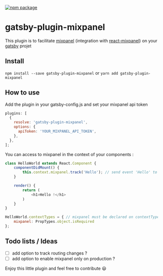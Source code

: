 [![npm package](https://img.shields.io/npm/v/gatsby-plugin-mixpanel.svg?style=flat-square)](https://www.npmjs.org/package/gatsby-plugin-mixpanel)

# gatsby-plugin-mixpanel

This plugin is to facilitate [mixpanel](https://www.mixpanel.com) (integration with [react-mixpanel](https://github.com/neciu/react-mixpanel)) on your [gatsby](https://github.com/gatsbyjs/gatsby) projet

## Install

`npm install --save gatsby-plugin-mixpanel` or `yarn add gatsby-plugin-mixpanel`


## How to use

Add the plugin in your gatsby-config.js and set your mixpanel api token

```javascript
plugins: [
  {
    resolve: 'gatsby-plugin-mixpanel',
    options: {
      apiToken: 'YOUR_MIXPANEL_API_TOKEN',
    },
  },
];
```

You can access to mixpanel in the context of your components :

```javascript
class HelloWorld extends React.Component {
    componentDidMount() {
        this.context.mixpanel.track('Hello'); // send event 'Hello' to mixpanel
    }

    render() {
        return (
            <h1>Hello !</h1>
        )
    }
}

HelloWorld.contextTypes = { // mixpanel must be declared on contextTypes 
    mixpanel: PropTypes.object.isRequired
};
```

## Todo lists / Ideas

- [ ] add option to track routing changes ?
- [ ] add option to enable mixpanel only on production ?

Enjoy this little plugin and feel free to contribute :smiley:
